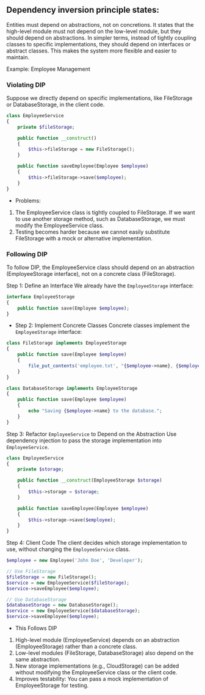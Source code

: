 ## Dependency inversion principle states: 

Entities must depend on abstractions, not on concretions. It states that the high-level module must not depend on the low-level module, but they should depend on abstractions. In simpler terms, instead of tightly coupling classes to specific implementations, they should depend on interfaces or abstract classes. This makes the system more flexible and easier to maintain.

Example: Employee Management
### Violating DIP
Suppose we directly depend on specific implementations, like FileStorage or DatabaseStorage, in the client code.

```php
class EmployeeService
{
    private $fileStorage;

    public function __construct()
    {
        $this->fileStorage = new FileStorage();
    }

    public function saveEmployee(Employee $employee)
    {
        $this->fileStorage->save($employee);
    }
}
```
- Problems:
1. The EmployeeService class is tightly coupled to FileStorage. If we want to use another storage method, such as DatabaseStorage, we must modify the EmployeeService class.
2. Testing becomes harder because we cannot easily substitute FileStorage with a mock or alternative implementation.

### Following DIP
To follow DIP, the EmployeeService class should depend on an abstraction (EmployeeStorage interface), not on a concrete class (FileStorage).

Step 1: Define an Interface
We already have the `EmployeeStorage` interface:

```php
interface EmployeeStorage
{
    public function save(Employee $employee);
}
```
- Step 2: Implement Concrete Classes
Concrete classes implement the `EmployeeStorage` interface:

```php
class FileStorage implements EmployeeStorage
{
    public function save(Employee $employee)
    {
        file_put_contents('employee.txt', "{$employee->name}, {$employee->position}");
    }
}

class DatabaseStorage implements EmployeeStorage
{
    public function save(Employee $employee)
    {
        echo "Saving {$employee->name} to the database.";
    }
}
```

Step 3: Refactor `EmployeeService` to Depend on the Abstraction
Use dependency injection to pass the storage implementation into `EmployeeService`.

```php
class EmployeeService
{
    private $storage;

    public function __construct(EmployeeStorage $storage)
    {
        $this->storage = $storage;
    }

    public function saveEmployee(Employee $employee)
    {
        $this->storage->save($employee);
    }
}
```

Step 4: Client Code
The client decides which storage implementation to use, without changing the `EmployeeService` class.

```php
$employee = new Employee('John Doe', 'Developer');

// Use FileStorage
$fileStorage = new FileStorage();
$service = new EmployeeService($fileStorage);
$service->saveEmployee($employee);

// Use DatabaseStorage
$databaseStorage = new DatabaseStorage();
$service = new EmployeeService($databaseStorage);
$service->saveEmployee($employee);
```

-  This Follows DIP
1. High-level module (EmployeeService) depends on an abstraction (EmployeeStorage) rather than a concrete class.
2. Low-level modules (FileStorage, DatabaseStorage) also depend on the same abstraction.
3. New storage implementations (e.g., CloudStorage) can be added without modifying the EmployeeService class or the client code.
4. Improves testability: You can pass a mock implementation of EmployeeStorage for testing.